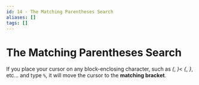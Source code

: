 ```yaml
---
id: 14 - The Matching Parentheses Search
aliases: []
tags: []
---
```


# The Matching Parentheses Search

If you place your cursor on any block-enclosing character, such as *(*, *)*< *{*, *}*, etc... and type
`%`, it will move the cursor to the **matching bracket**.
